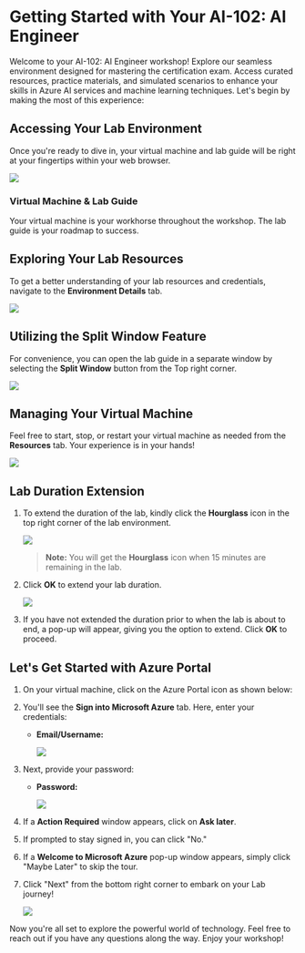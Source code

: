 # Getting Started with Your AI-102: AI Engineer
 
Welcome to your AI-102: AI Engineer workshop! Explore our seamless environment designed for mastering the certification exam. Access curated resources, practice materials, and simulated scenarios to enhance your skills in Azure AI services and machine learning techniques. Let's begin by making the most of this experience:
 
## Accessing Your Lab Environment
 
Once you're ready to dive in, your virtual machine and lab guide will be right at your fingertips within your web browser.
 
![](./images/labguide(1).png)

### Virtual Machine & Lab Guide
 
Your virtual machine is your workhorse throughout the workshop. The lab guide is your roadmap to success.
 
## Exploring Your Lab Resources
 
To get a better understanding of your lab resources and credentials, navigate to the **Environment Details** tab.
 
![](./images/enviornment.png)
 
## Utilizing the Split Window Feature
 
For convenience, you can open the lab guide in a separate window by selecting the **Split Window** button from the Top right corner.

![](./images/env.png)
 
## Managing Your Virtual Machine
 
Feel free to start, stop, or restart your virtual machine as needed from the **Resources** tab. Your experience is in your hands!
 
![](./images/res.png)

## **Lab Duration Extension**

1. To extend the duration of the lab, kindly click the **Hourglass** icon in the top right corner of the lab environment. 

    ![](./images/gext.png)

    >**Note:** You will get the **Hourglass** icon when 15 minutes are remaining in the lab.

2. Click **OK** to extend your lab duration.
 
   ![](./images/gext2.png)

3. If you have not extended the duration prior to when the lab is about to end, a pop-up will appear, giving you the option to extend. Click **OK** to proceed. 

## Let's Get Started with Azure Portal
 
1. On your virtual machine, click on the Azure Portal icon as shown below:
 
    [](./images/sc900-image(1).png)

2. You'll see the **Sign into Microsoft Azure** tab. Here, enter your credentials:
 
   - **Email/Username:** <inject key="AzureAdUserEmail"></inject>
 
        ![](./images/sc900-image-1.png)
 
3. Next, provide your password:
 
   - **Password:** <inject key="AzureAdUserPassword"></inject>
 
        ![](./images/sc900-image-2.png)

4. If a **Action Required** window appears, click on **Ask later**.

5. If prompted to stay signed in, you can click "No."
 
6. If a **Welcome to Microsoft Azure** pop-up window appears, simply click "Maybe Later" to skip the tour.
 
7. Click "Next" from the bottom right corner to embark on your Lab journey!
 
     ![](./images/sc900-image(3).png)
 
Now you're all set to explore the powerful world of technology. Feel free to reach out if you have any questions along the way. Enjoy your workshop!